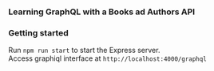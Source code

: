 ### Learning GraphQL with a Books ad Authors API

### Getting started
Run `npm run start` to start the Express server.  
Access graphiql interface at `http://localhost:4000/graphql`  

